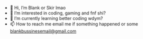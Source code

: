 - 👋 Hi, I’m Blank or Skir lmao
- 👀 I’m interested in coding, gaming and fnf shi? 
- 🌱 I’m currently learning better coding wdym? 
- 📫 How to reach me email me if something happened or some blankbussinesemail@gmail.com

<!---
I suck at coding :P came here to show yall my future projects i make or with my friends
